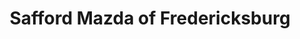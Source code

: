 ---
title: "Safford Mazda of Fredericksburg"
url: /fredericksburg/safford-mazda-of-fredericksburg/
shop: car
---